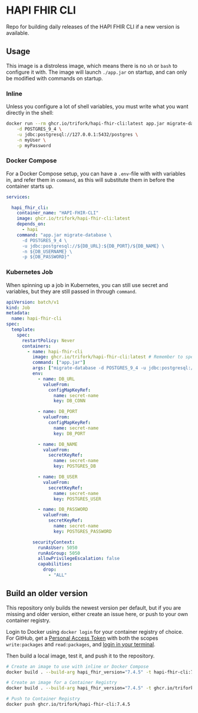 # HAPI FHIR CLI

Repo for building daily releases of the HAPI FHIR CLI if a new version is available.

## Usage

This image is a distroless image, which means there is no `sh` or `bash` to configure it with.
The image will launch `./app.jar` on startup, and can only be modified with commands on startup.

### Inline

Unless you configure a lot of shell variables, you must write what you want directly in the shell:

```bash
docker run --rm ghcr.io/trifork/hapi-fhir-cli:latest app.jar migrate-database \
    -d POSTGRES_9_4 \
    -u jdbc:postgresql://127.0.0.1:5432/postgres \
    -n myUser \
    -p myPassword
```

### Docker Compose

For a Docker Compose setup, you can have a `.env`-file with with variables in, and refer them in `command`, as this will substitute them in before the container starts up.

```yaml
services:

  hapi_fhir_cli:
    container_name: "HAPI-FHIR-CLI"
    image: ghcr.io/trifork/hapi-fhir-cli:latest
    depends_on:
      - hapi
    command: "app.jar migrate-database \
      -d POSTGRES_9_4 \
      -u jdbc:postgresql://${DB_URL}:${DB_PORT}/${DB_NAME} \
      -n ${DB_USERNAME} \
      -p ${DB_PASSWORD}"
```

### Kubernetes Job

When spinning up a job in Kubernetes, you can still use secret and variables, but they are still passed in through `command`.

```yaml
apiVersion: batch/v1
kind: Job
metadata:
  name: hapi-fhir-cli
spec:
  template:
    spec:
      restartPolicy: Never
      containers:
        - name: hapi-fhir-cli
          image: ghcr.io/trifork/hapi-fhir-cli:latest # Remember to specify version
          command: ["app.jar"]
          args: ["migrate-database -d POSTGRES_9_4 -u jdbc:postgresql://${DB_URL}:${DB_PORT}/${DB_NAME} -n ${DB_USERNAME} -p ${DB_PASSWORD}"]
          env:
            - name: DB_URL
              valueFrom:
                configMapKeyRef:
                  name: secret-name
                  key: DB_CONN

            - name: DB_PORT
              valueFrom:
                configMapKeyRef:
                  name: secret-name
                  key: DB_PORT

            - name: DB_NAME
              valueFrom:
                secretKeyRef:
                  name: secret-name
                  key: POSTGRES_DB

            - name: DB_USER
              valueFrom:
                secretKeyRef:
                  name: secret-name
                  key: POSTGRES_USER

            - name: DB_PASSWORD
              valueFrom:
                secretKeyRef:
                  name: secret-name
                  key: POSTGRES_PASSWORD

          securityContext:
            runAsUser: 5050
            runAsGroup: 5050
            allowPrivilegeEscalation: false
            capabilities:
              drop:
                - "ALL"
```

## Build an older version

This repository only builds the newest version per default, but if you are missing and older version, either create an issue here, or push to your own container registry.

Login to Docker using `docker login` for your container registry of choice.
For GitHub, get a [Personal Access Token](https://github.com/settings/tokens) with both the scopes `write:packages` and `read:packages`, and [login in your terminal](https://docs.github.com/en/packages/working-with-a-github-packages-registry/working-with-the-container-registry).

Then build a local image, test it, and push it to the repository.

```bash
# Create an image to use with inline or Docker Compose
docker build . --build-arg hapi_fhir_version="7.4.5" -t hapi-fhir-cli:7.4.5

# Create an image for a Container Registry
docker build . --build-arg hapi_fhir_version="7.4.5" -t ghcr.io/trifork/hapi-fhir-cli:7.4.5

# Push to Container Registry
docker push ghcr.io/trifork/hapi-fhir-cli:7.4.5
```
